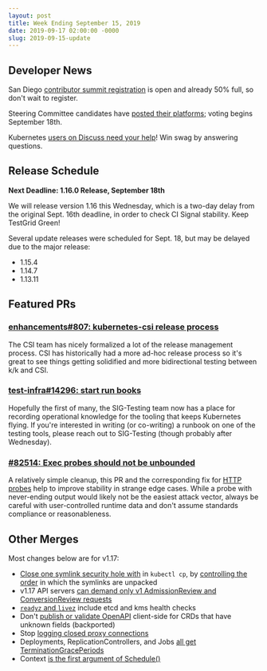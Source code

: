```yaml
---
layout: post
title: Week Ending September 15, 2019
date: 2019-09-17 02:00:00 -0000
slug: 2019-09-15-update
---
```


## Developer News

San Diego [contributor summit registration](https://events.linuxfoundation.org/events/kubernetes-contributor-summit-north-america-2019/;) is open and already 50% full, so don't wait to register.

Steering Committee candidates have [posted their platforms](https://github.com/kubernetes/community/tree/master/events/elections/2019); voting begins September 18th.

Kubernetes [users on Discuss need your help](https://discuss.kubernetes.io/t/help-someone-out-here-win-some-prizes/7877?u=castrojo)!  Win swag by answering questions.

## Release Schedule

**Next Deadline: 1.16.0 Release, September 18th**

We will release version 1.16 this Wednesday, which is a two-day delay from the original Sept. 16th deadline, in order to check CI Signal stability. Keep TestGrid Green!

Several update releases were scheduled for Sept. 18, but may be delayed due to the major release:

* 1.15.4
* 1.14.7
* 1.13.11

## Featured PRs

### [enhancements#807: kubernetes-csi release process](https://github.com/kubernetes/enhancements/pull/807)

The CSI team has nicely formalized a lot of the release management process. CSI has historically had a more ad-hoc release process so it's great to see things getting solidified and more bidirectional testing between k/k and CSI.

### [test-infra#14296: start run books](https://github.com/kubernetes/test-infra/pull/14296)

Hopefully the first of many, the SIG-Testing team now has a place for recording operational knowledge for the tooling that keeps Kubernetes flying. If you're interested in writing (or co-writing) a runbook on one of the testing tools, please reach out to SIG-Testing (though probably after Wednesday).

### [#82514: Exec probes should not be unbounded](https://github.com/kubernetes/kubernetes/pull/82514)

A relatively simple cleanup, this PR and the corresponding fix for [HTTP probes](https://github.com/kubernetes/kubernetes/pull/82669) help to improve stability in strange edge cases. While a probe with never-ending output would likely not be the easiest attack vector, always be careful with user-controlled runtime data and don't assume standards compliance or reasonableness.

## Other Merges

Most changes below are for v1.17:

* [Close one symlink security hole with](https://github.com/kubernetes/kubernetes/pull/82503) in `kubectl cp`, by [controlling the order](https://github.com/kubernetes/kubernetes/pull/82384) in which the symlinks are unpacked
* v1.17 API servers [can demand only v1 AdmissionReview and ConversionReview requests](https://github.com/kubernetes/kubernetes/pull/82707)
* [`readyz` and `livez`](https://github.com/kubernetes/kubernetes/pull/82713) include etcd and kms health checks
* Don't [publish or validate OpenAPI](https://github.com/kubernetes/kubernetes/pull/82666) client-side for CRDs that have unknown fields (backported)
* Stop [logging closed proxy connections](https://github.com/kubernetes/kubernetes/pull/82588)
* Deployments, ReplicationControllers, and Jobs [all get TerminationGracePeriods](https://github.com/kubernetes/kubernetes/pull/82170)
* Context [is the first argument of Schedule()](https://github.com/kubernetes/kubernetes/pull/82119)

